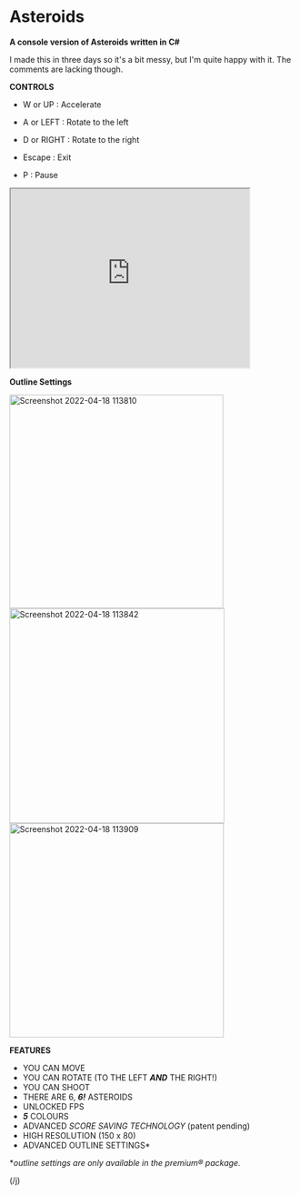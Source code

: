 # Asteroids
**A console version of Asteroids written in C#**

I made this in three days so it's a bit messy, but I'm quite happy with it.
The comments are lacking though.


**CONTROLS**

* W or UP    : Accelerate
* A or LEFT  : Rotate to the left
* D or RIGHT : Rotate to the right


* Escape     : Exit
* P          : Pause


<iframe width="420" height="315" src="https://www.youtube.com/watch?v=n2_1ikdUfK0"></iframe>



**Outline Settings**




<img width="376" alt="Screenshot 2022-04-18 113810" src="https://user-images.githubusercontent.com/56130489/163789800-3a2f0968-d1c7-4831-976e-fe78da0d963c.png">
<img width="378" alt="Screenshot 2022-04-18 113842" src="https://user-images.githubusercontent.com/56130489/163789803-90e89395-b15f-4848-9802-14166f91067d.png">
<img width="377" alt="Screenshot 2022-04-18 113909" src="https://user-images.githubusercontent.com/56130489/163789862-cccefa8b-c140-4952-befc-a9d1ca5f761a.png">



**FEATURES**
* YOU CAN MOVE
* YOU CAN ROTATE (TO THE LEFT ***AND*** THE RIGHT!)
* YOU CAN SHOOT
* THERE ARE 6, ***6!*** ASTEROIDS
* UNLOCKED FPS
* ***5*** COLOURS
* ADVANCED *SCORE SAVING TECHNOLOGY* (patent pending)
* HIGH RESOLUTION (150 x 80)
* ADVANCED OUTLINE SETTINGS*









*<i>outline settings are only available in the premium® package.</i>

(/j)
